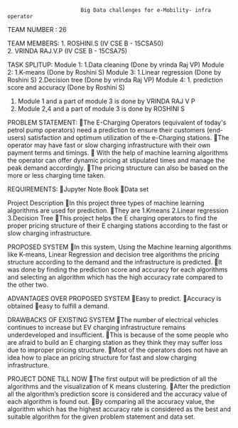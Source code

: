                            Big Data challenges for e-Mobility- infra operator	
TEAM NUMBER : 26

TEAM MEMBERS: 
             1. ROSHINI.S (IV CSE B - 15CSA50)                                                                                          
             2. VRINDA RAJ.V.P (IV CSE B - 15CSA75)
             
TASK SPLITUP:
        Module 1:
            1.Data cleaning (Done by vrinda Raj VP)
        Module 2:
            1.K-means (Done by Roshini S)
        Module 3:
            1.Linear regression (Done by Roshini S)
            2.Decision tree (Done by vrinda Raj VP)
        Module 4:
            1. prediction score and accuracy (Done by Roshini S)

1. Module 1 and a part of module 3 is done by VRINDA RAJ V P
2. Module 2,4 and a part of module 3 is done  by ROSHINI S
      
PROBLEM STATEMENT:
The E-Charging Operators (equivalent of today's petrol pump operators) need a prediction to ensure their customers (end-users) satisfaction and optimum utilization of the e-Charging stations. 
The operator may have fast or slow charging infrastructure with their own payment terms and timings.
 With the help of machine learning algorithms the operator can offer dynamic pricing at stipulated times and manage the peak demand accordingly.
The pricing structure can also be based on the more or less charging time taken.

REQUIREMENTS:
Jupyter Note Book
Data set

Project Description
In this project three types of machine learning algorithms are used for prediction.
They are 
1.Kmeans 
2.Linear regression
3.Decision Tree
This project helps the E charging operators to find the proper pricing structure of their E charging stations according to the fast or slow charging infrastructure.

PROPOSED SYSTEM
In this system, Using the Machine learning algorithms like K-means, Linear Regression and decision tree algorithms the pricing structure according to the demand and the infrastructure is predicted.
It was done by finding the prediction score and accuracy for each algorithms and selecting an algorithm which has the high accuracy rate compared to the other two.

ADVANTAGES OVER PROPOSED SYSTEM
Easy to predict.
Accuracy is obtained
easy to fulfill a demand.

DRAWBACKS OF EXISTING SYSTEM
The number of electrical vehicles continues to increase but EV charging infrastructure remains underdeveloped and insufficient. 
This is because of the some people who are afraid to build an E charging station as they think they may suffer loss due to improper pricing structure.
Most of the operators does not have an idea how to place an pricing structure for fast and slow charging infrastructure.

PROJECT DONE TILL NOW
The first output will be prediction of all the algorithms and the visualization of K means clustering.
After the prediction all the algorithm’s prediction score is considered and the accuracy value of each algorithm is found out.
By comparing all the accuracy value, the algorithm which has the highest accuracy rate is considered as the best and suitable algorithm for the given problem statement and data set.
